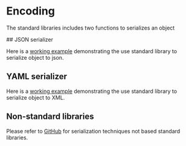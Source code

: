 # Encoding

The standard libraries includes two functions to serializes an object 

## JSON serializer

Here is a [working example](./json_test.go) demonstrating the use standard library to serialize object to json.

## YAML serializer

Here is a [working example](./xml_test.go) demonstrating the use standard library to serialize object to XML.

## Non-standard libraries

Please refer to [GitHub](https://github.com/paulwizviz/go-networking.git) for serialization techniques not based standard libraries.